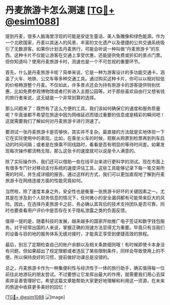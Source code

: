 # 丹麦旅游卡怎么测速 [[TG💪+ @esim1088](https://t.me/s/esim1088)]

提到丹麦，很多人脑海里浮现的可能是安徒生童话、美人鱼雕像和绿色能源。作为一个北欧国家，丹麦以其迷人的风景、丰富的文化遗产以及便捷的公共交通系统吸引了无数游客。如果你计划去丹麦旅行，可能会听说一种叫做“丹麦旅游卡”的东西。这种卡片不仅能让游客在交通上享受优惠，还能提供免费或折扣的景点门票。但你知道吗？使用丹麦旅游卡时，测速也是一个不可忽视的重要环节。

首先，什么是丹麦旅游卡呢？简单来说，它是一种为游客设计的多功能交通卡，涵盖了火车、地铁、公交车等多种交通工具。通过购买这种卡片，你可以以相对较低的价格畅游整个丹麦。不仅如此，许多景点还会为持有旅游卡的游客提供特别优惠，比如免费参观博物馆或者打折进入主题公园等。对于那些喜欢自由行又想省钱的旅行者来说，这无疑是一个非常划算的选择。

那么问题来了：既然有了这么方便的工具，我们该如何确保它的速度和服务质量呢？毕竟谁都不希望在旅途中因为网络延迟而错过重要的信息或是精彩的瞬间吧！这就需要我们了解如何对丹麦旅游卡进行测速了。

要测试一张丹麦旅游卡是否够快，其实并不复杂。最直接的方法就是实地体验一下它在实际使用中的表现。比如，在乘坐火车的时候，观察从购票到检票再到列车启动的时间间隔；或者是在换乘不同线路时，看看是否有明显的等待时间差。如果发现每次操作都流畅无阻，那么这张卡的速度就可以说是令人满意的。

除了实际操作外，我们还可以借助一些在线平台来进行更科学的测试。现在市面上有很多专门针对移动支付系统的速度评估工具，这些工具能够记录下每一笔交易所需的时间，并生成详细的报告。通过这样的方式，我们可以更加直观地了解到丹麦旅游卡在网络连接方面的性能究竟如何。

当然啦，除了速度本身之外，安全性也是衡量一张旅游卡好坏的关键因素之一。尤其是在涉及到个人财务信息的情况下，任何微小的安全漏洞都有可能带来巨大的风险。因此，在选择丹麦旅游卡之前，务必确认其背后的技术支持团队是否可靠，同时也要查看用户评价中是否存在关于隐私泄露之类的负面反馈。

值得一提的是，随着科技的发展，越来越多的国家开始推广电子签证和数字钱包服务。对于经常出国的人来说，掌握正确的测速方法显得尤为重要。毕竟只有当我们的设备与目的地的服务体系无缝对接时，才能真正享受到便捷高效的旅程。

最后，别忘了定期检查自己的账户余额以及相关条款细则哦！有时候即使卡本身没有问题，但如果超出了规定限额或者违反了某些限制条件，同样会导致使用上的不便。所以保持良好的习惯，提前做好功课总是没错的。

总之，丹麦旅游卡作为一种集便利性与经济性于一体的旅行助手，确实值得每一位前往此地游玩的朋友尝试。不过要想让它发挥出最大的作用，就需要我们用心去探索并妥善管理好它。希望这篇文章能帮助大家更好地理解和利用这一资源，在未来的旅途中收获更多美好的回忆！

[[TG💪+ @esim1088](https://t.me/s/esim1088) ![Image](https://i.postimg.cc/4NQfJmqS/Snipaste-2025-05-13-00-14-12.png)]